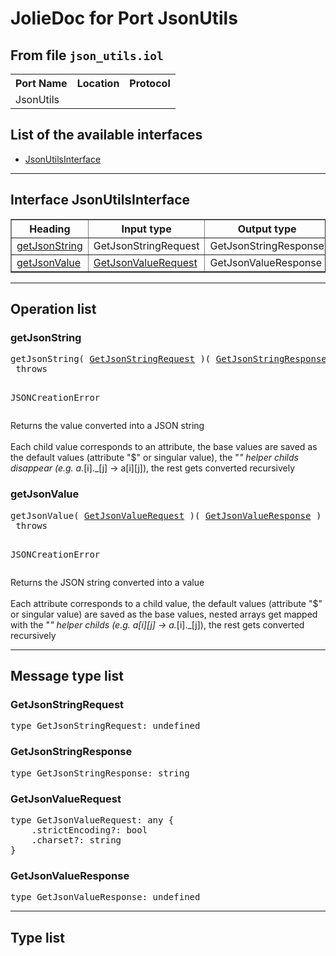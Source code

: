 <html>
<head></head><body>
<h1>JolieDoc for Port JsonUtils</h1>
<h2>From file <code>json_utils.iol</code></h2>
<table>
<tr>
<th>Port Name</th>
<th>Location</th>
<th>Protocol</th>
</tr>
<tr>
<td>JsonUtils</td>
<td></td>
<td></td>
</tr>
</table>
<h2>List of the available interfaces</h2>
<ul>
<li><a href="#JsonUtilsInterface">JsonUtilsInterface </a>
</ul>
<hr>
<h2 id=JsonUtilsInterface>Interface JsonUtilsInterface</h2>
<a name="JsonUtilsInterface"></a>
<table border="1">
<tr>
<th>Heading</th>
<th>Input type</th>
<th>Output type</th>
<th>Faults</th>
</tr>
<tr>
<td><a href="#getJsonString">getJsonString</a></td>
<td>GetJsonStringRequest<br /></td>
<td>GetJsonStringResponse<br /></td>
<td>
JSONCreationError,&nbsp;<br>
</td>
</tr>
<tr>
<td><a href="#getJsonValue">getJsonValue</a></td>
<td><a href="#GetJsonValueRequest">GetJsonValueRequest</a><br /></td>
<td>GetJsonValueResponse<br /></td>
<td>
JSONCreationError,&nbsp;<br>
</td>
</tr>
</table>
<hr>
<h2>Operation list</h2>
<div class="operation-title"><a name="getJsonString"></a><h3 id="getJsonString">getJsonString</h3></div>
<pre>getJsonString( <a href="#GetJsonStringRequest">GetJsonStringRequest</a> )( <a href="#GetJsonStringResponse">GetJsonStringResponse</a> )
 throws

				
JSONCreationError
</pre>
<span class="opdoc"><p>Returns the value converted into a JSON string<br>	 <br>	  Each child value corresponds to an attribute, the base values are saved as the default values (attribute "$" or singular value), the "_" helper childs disappear (e.g. a._[i]._[j] -> a[i][j]), the rest gets converted recursively</p></span>
<div class="operation-title"><a name="getJsonValue"></a><h3 id="getJsonValue">getJsonValue</h3></div>
<pre>getJsonValue( <a href="#GetJsonValueRequest">GetJsonValueRequest</a> )( <a href="#GetJsonValueResponse">GetJsonValueResponse</a> )
 throws

				
JSONCreationError
</pre>
<span class="opdoc"><p>Returns the JSON string converted into a value<br>	 <br>	  Each attribute corresponds to a child value, the default values (attribute "$" or singular value) are saved as the base values, nested arrays get mapped with the "_" helper childs (e.g. a[i][j] -> a._[i]._[j]), the rest gets converted recursively</p></span>
<hr>
<h2>Message type list</h2>
<a name="GetJsonStringRequest"></a><h3 id="GetJsonStringRequest">GetJsonStringRequest</h3>
<pre lang="jolie">type GetJsonStringRequest: undefined</pre>
<a name="GetJsonStringResponse"></a><h3 id="GetJsonStringResponse">GetJsonStringResponse</h3>
<pre lang="jolie">type GetJsonStringResponse: string</pre>
<a name="GetJsonValueRequest"></a><h3 id="GetJsonValueRequest">GetJsonValueRequest</h3>
<pre lang="jolie">type GetJsonValueRequest: any { 
    .strictEncoding?: bool
    .charset?: string
}</pre>
<a name="GetJsonValueResponse"></a><h3 id="GetJsonValueResponse">GetJsonValueResponse</h3>
<pre lang="jolie">type GetJsonValueResponse: undefined</pre>
<hr>
<h2>Type list</h2>
</body>
</html>
